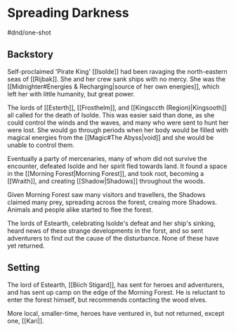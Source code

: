 # Spreading Darkness
#dnd/one-shot

## Backstory
Self-proclaimed 'Pirate King' [[Isolde]] had been ravaging the north-eastern seas of [[Rijbak]]. She and her crew sank ships with no mercy. She was the [[Midnighter#Energies & Recharging|source of her own energies]], which left her with little humanity, but great power.

The lords of [[Esterth]], [[Frosthelm]], and [[Kingsccth (Region)|Kingsooth]] all called for the death of Isolde. This was easier said than done, as she could control the winds and the waves, and many who were sent to hunt her were lost. She would go through periods when her body would be filled with magical energies from the [[Magic#The Abyss|void]] and she would be unable to control them.

Eventually a party of mercenaries, many of whom did not survive the encounter, defeated Isolde and her spirit fled towards land. It found a space in the [[Morning Forest|Morning Forest]], and took root, becoming a [[Wraith]], and creating [[Shadow|Shadows]] throughout the woods.

Given Morning Forest saw many visitors and travellers, the Shadows claimed many prey, spreading across the forest, creaing more Shadows. Animals and people alike started to flee the forest.

The lords of Estearth, celebrating Isolde's defeat and her ship's sinking, heard news of these strange developments in the forst, and so sent adventurers to find out the cause of the disturbance. None of these have yet returned.

## Setting
The lord of Estearth, [[Biich Stigard]], has sent for heroes and adventurers, and has sent up camp on the edge of the Morning Forest. He is reluctant to enter the forest himself, but recommends contacting the wood elves.

More local, smaller-time, heroes have ventured in, but not returned, except one, [[Kari]].